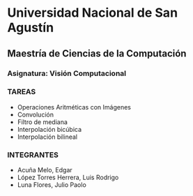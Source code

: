 # Universidad Nacional de San Agustín
## Maestría de Ciencias de la Computación
### Asignatura: Visión Computacional
### TAREAS
- Operaciones Aritméticas con Imágenes
- Convolución
- Filtro de mediana
- Interpolación bicúbica
- Interpolación bilineal
### INTEGRANTES
- Acuña Melo, Edgar
- López Torres Herrera, Luis Rodrigo
- Luna Flores, Julio Paolo
